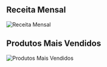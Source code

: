 ## Receita Mensal

![Receita Mensal](graficos/receita_mensal.png)

## Produtos Mais Vendidos

![Produtos Mais Vendidos](graficos/produtos_mais_vendidos.png)
